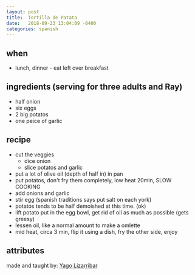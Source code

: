 ```yaml
---
layout: post
title:  Tortilla de Patata
date:   2018-09-23 13:04:09 -0400
categories: spanish
---
```


## when 

- lunch, dinner - eat left over breakfast

## ingredients (serving for three adults and Ray)

- half onion
- six eggs
- 2 big potatos
- one peice of garlic

## recipe

- cut the veggies
  - dice onion
  - slice potatos and garlic
- put a lot of olive oil (depth of half in) in pan
- put potatos, don't fry them completely, low heat 20min, SLOW COOKING
- add onions and garlic
- stir egg (spanish traditions says put salt on each york)
- potatos tends to be half demoished at this time. (ok)
- lift potato put in the egg bowl, get rid of oil as much as possible (gets greesy)
- lessen oil, like a normal amount to make a omlette
- mid heat, circa 3 min, flip it using a dish, fry the other side, enjoy

## attributes

made and taught by: 
[Yago Lizarribar](https://github.com/yagoliz)
